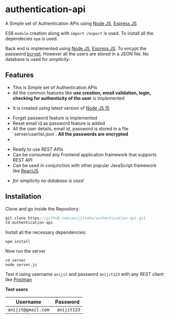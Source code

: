 # authentication-api
A Simple set of Authentication APIs using [Node JS](https://nodejs.org/docs/latest-v15.x/api/), [Express JS](https://expressjs.com/en/api.html)

ES6 `module` creation along with `import /export` is used. To install all the dependecies `npm` is used.

Back end is implemented using [Node JS](https://nodejs.org/docs/latest-v15.x/api/), [Express JS](https://expressjs.com/en/api.html). To encypt the password [bcrypt](https://www.npmjs.com/package/bcrypt). However all the users are stored in a JSON file. No database is used for *simplicity*.


## Features
<ul>
 <li> This is Simple set of Authentication APIs </li> 
  <li> All the common features like <strong>use creation, email validation, login, checking for authenticity of the user</strong> is implemented</li>
</ul>

- It is created using latest version of [Node JS 15](https://nodejs.org/docs/latest-v15.x/api/)

<ul>
 <li>Forget password feature is implemented </li>
 <li>Reset email id as password feature is added </li>
 <li>All the user details, email id, password is stored in a file `server/userlist.json`. <b>All the passwords are encrypted</b> <li> 
</ul>

<ul>
  <li>Ready to use <i>REST APIs</i> </li>
  <li>Can be consumed any Frontend application framework that supports REST API</li>   
  <li>Can be used in conjunction with other popular JavaScript framework like <a href="https://reactjs.org/">ReactJS</a></li>  
</ul>  

  - *for simplicity no database is used*


## Installation

Clone and go inside the Repository:
```javascript
git clone https://github.com/anijitsahu/authentication-api.git
cd authentication-api
```
Install all the necessary dependencies:
```
npm install
``` 
Now run the server
```
cd server
node server.js
```
Test it using username `anijit` and password `anijit123` with any REST client like [Postman](https://www.postman.com/)


**Test users**


Username | Password
---    | ---
` anijit@gmail.com ` | ` anijit123`
